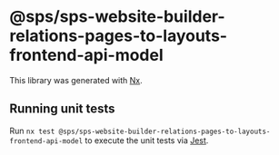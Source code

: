 # @sps/sps-website-builder-relations-pages-to-layouts-frontend-api-model

This library was generated with [Nx](https://nx.dev).

## Running unit tests

Run `nx test @sps/sps-website-builder-relations-pages-to-layouts-frontend-api-model` to execute the unit tests via [Jest](https://jestjs.io).
